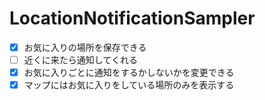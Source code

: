 # LocationNotificationSampler

- [x] お気に入りの場所を保存できる
- [ ] 近くに来たら通知してくれる
- [x] お気に入りごとに通知をするかしないかを変更できる
- [x] マップにはお気に入りをしている場所のみを表示する
